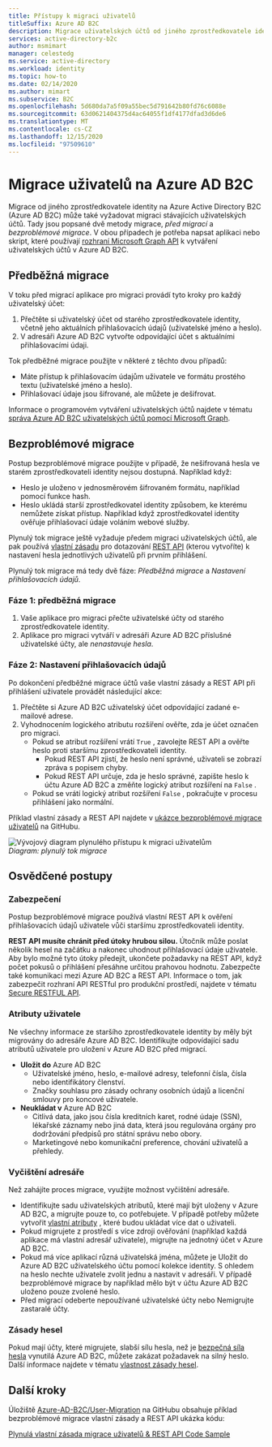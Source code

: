 ```yaml
---
title: Přístupy k migraci uživatelů
titleSuffix: Azure AD B2C
description: Migrace uživatelských účtů od jiného zprostředkovatele identity do Azure AD B2C pomocí metod migrace před migrací nebo bezproblémové migrace.
services: active-directory-b2c
author: msmimart
manager: celestedg
ms.service: active-directory
ms.workload: identity
ms.topic: how-to
ms.date: 02/14/2020
ms.author: mimart
ms.subservice: B2C
ms.openlocfilehash: 5d680da7a5f09a55bec5d791642b80fd76c6088e
ms.sourcegitcommit: 63d0621404375d4ac64055f1df4177dfad3d6de6
ms.translationtype: MT
ms.contentlocale: cs-CZ
ms.lasthandoff: 12/15/2020
ms.locfileid: "97509610"
---
```

# <a name="migrate-users-to-azure-ad-b2c"></a>Migrace uživatelů na Azure AD B2C

Migrace od jiného zprostředkovatele identity na Azure Active Directory B2C (Azure AD B2C) může také vyžadovat migraci stávajících uživatelských účtů. Tady jsou popsané dvě metody migrace, *před migrací* a *bezproblémové migrace*. V obou případech je potřeba napsat aplikaci nebo skript, které používají [rozhraní Microsoft Graph API](manage-user-accounts-graph-api.md) k vytváření uživatelských účtů v Azure AD B2C.

## <a name="pre-migration"></a>Předběžná migrace

V toku před migrací aplikace pro migraci provádí tyto kroky pro každý uživatelský účet:

1. Přečtěte si uživatelský účet od starého zprostředkovatele identity, včetně jeho aktuálních přihlašovacích údajů (uživatelské jméno a heslo).
1. V adresáři Azure AD B2C vytvořte odpovídající účet s aktuálními přihlašovacími údaji.

Tok předběžné migrace použijte v některé z těchto dvou případů:

- Máte přístup k přihlašovacím údajům uživatele ve formátu prostého textu (uživatelské jméno a heslo).
- Přihlašovací údaje jsou šifrované, ale můžete je dešifrovat.

Informace o programovém vytváření uživatelských účtů najdete v tématu [správa Azure AD B2C uživatelských účtů pomocí Microsoft Graph](manage-user-accounts-graph-api.md).

## <a name="seamless-migration"></a>Bezproblémové migrace

Postup bezproblémové migrace použijte v případě, že nešifrovaná hesla ve starém zprostředkovateli identity nejsou dostupná. Například když:

- Heslo je uloženo v jednosměrovém šifrovaném formátu, například pomocí funkce hash.
- Heslo ukládá starší zprostředkovatel identity způsobem, ke kterému nemůžete získat přístup. Například když zprostředkovatel identity ověřuje přihlašovací údaje voláním webové služby.

Plynulý tok migrace ještě vyžaduje předem migraci uživatelských účtů, ale pak používá [vlastní zásadu](custom-policy-get-started.md) pro dotazování [REST API](custom-policy-rest-api-intro.md) (kterou vytvoříte) k nastavení hesla jednotlivých uživatelů při prvním přihlášení.

Plynulý tok migrace má tedy dvě fáze: *Předběžná migrace* a *Nastavení přihlašovacích údajů*.

### <a name="phase-1-pre-migration"></a>Fáze 1: předběžná migrace

1. Vaše aplikace pro migraci přečte uživatelské účty od starého zprostředkovatele identity.
1. Aplikace pro migraci vytváří v adresáři Azure AD B2C příslušné uživatelské účty, ale *nenastavuje hesla*.

### <a name="phase-2-set-credentials"></a>Fáze 2: Nastavení přihlašovacích údajů

Po dokončení předběžné migrace účtů vaše vlastní zásady a REST API při přihlášení uživatele provádět následující akce:

1. Přečtěte si Azure AD B2C uživatelský účet odpovídající zadané e-mailové adrese.
1. Vyhodnocením logického atributu rozšíření ověřte, zda je účet označen pro migraci.
    - Pokud se atribut rozšíření vrátí `True` , zavolejte REST API a ověřte heslo proti staršímu zprostředkovateli identity.
      - Pokud REST API zjistí, že heslo není správné, uživateli se zobrazí zpráva s popisem chyby.
      - Pokud REST API určuje, zda je heslo správné, zapište heslo k účtu Azure AD B2C a změňte logický atribut rozšíření na `False` .
    - Pokud se vrátí logický atribut rozšíření `False` , pokračujte v procesu přihlášení jako normální.

Příklad vlastní zásady a REST API najdete v [ukázce bezproblémové migrace uživatelů](https://aka.ms/b2c-account-seamless-migration) na GitHubu.

![Vývojový diagram plynulého přístupu k migraci uživatelům](./media/user-migration/diagram-01-seamless-migration.png)<br />*Diagram: plynulý tok migrace*

## <a name="best-practices"></a>Osvědčené postupy

### <a name="security"></a>Zabezpečení

Postup bezproblémové migrace používá vlastní REST API k ověření přihlašovacích údajů uživatele vůči staršímu zprostředkovateli identity.

**REST API musíte chránit před útoky hrubou silou.** Útočník může poslat několik hesel na začátku a nakonec uhodnout přihlašovací údaje uživatele. Aby bylo možné tyto útoky předejít, ukončete požadavky na REST API, když počet pokusů o přihlášení přesáhne určitou prahovou hodnotu. Zabezpečte také komunikaci mezi Azure AD B2C a REST API. Informace o tom, jak zabezpečit rozhraní API RESTful pro produkční prostředí, najdete v tématu [Secure RESTFUL API](secure-rest-api.md).

### <a name="user-attributes"></a>Atributy uživatele

Ne všechny informace ze staršího zprostředkovatele identity by měly být migrovány do adresáře Azure AD B2C. Identifikujte odpovídající sadu atributů uživatele pro uložení v Azure AD B2C před migrací.

- **Uložit do** Azure AD B2C
  - Uživatelské jméno, heslo, e-mailové adresy, telefonní čísla, čísla nebo identifikátory členství.
  - Značky souhlasu pro zásady ochrany osobních údajů a licenční smlouvy pro koncové uživatele.
- **Neukládat v** Azure AD B2C
  - Citlivá data, jako jsou čísla kreditních karet, rodné údaje (SSN), lékařské záznamy nebo jiná data, která jsou regulována orgány pro dodržování předpisů pro státní správu nebo obory.
  - Marketingové nebo komunikační preference, chování uživatelů a přehledy.

### <a name="directory-clean-up"></a>Vyčištění adresáře

Než zahájíte proces migrace, využijte možnost vyčištění adresáře.

- Identifikujte sadu uživatelských atributů, které mají být uloženy v Azure AD B2C, a migrujte pouze to, co potřebujete. V případě potřeby můžete vytvořit [vlastní atributy](user-flow-custom-attributes.md) , které budou ukládat více dat o uživateli.
- Pokud migrujete z prostředí s více zdroji ověřování (například každá aplikace má vlastní adresář uživatele), migrujte na jednotný účet v Azure AD B2C.
- Pokud má více aplikací různá uživatelská jména, můžete je Uložit do Azure AD B2C uživatelského účtu pomocí kolekce identity. S ohledem na heslo nechte uživatele zvolit jednu a nastavit v adresáři. V případě bezproblémové migrace by například mělo být v účtu Azure AD B2C uloženo pouze zvolené heslo.
- Před migrací odeberte nepoužívané uživatelské účty nebo Nemigrujte zastaralé účty.

### <a name="password-policy"></a>Zásady hesel

Pokud mají účty, které migrujete, slabší sílu hesla, než je [bezpečná síla hesla](../active-directory/authentication/concept-sspr-policy.md) vynutilá Azure AD B2C, můžete zakázat požadavek na silný heslo. Další informace najdete v tématu [vlastnost zásady hesel](manage-user-accounts-graph-api.md#password-policy-property).

## <a name="next-steps"></a>Další kroky

Úložiště [Azure-AD-B2C/User-Migration](https://github.com/azure-ad-b2c/user-migration) na GitHubu obsahuje příklad bezproblémové migrace vlastní zásady a REST API ukázka kódu:

[Plynulá vlastní zásada migrace uživatelů & REST API Code Sample](https://aka.ms/b2c-account-seamless-migration)

